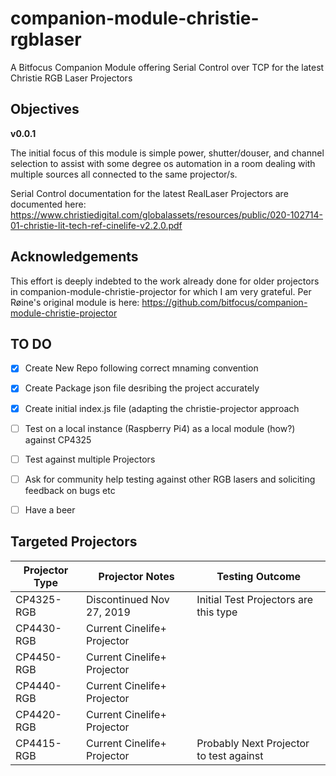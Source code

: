 # companion-module-christie-rgblaser
A Bitfocus Companion Module offering Serial Control over TCP for the latest Christie RGB Laser Projectors



## Objectives

**v0.0.1**

The initial focus of this module is simple power, shutter/douser, and channel selection to assist with some degree os automation in a room dealing with multiple sources all connected to the same projector/s.

Serial Control documentation for the latest RealLaser Projectors are documented here: https://www.christiedigital.com/globalassets/resources/public/020-102714-01-christie-lit-tech-ref-cinelife-v2.2.0.pdf



## Acknowledgements

This effort is deeply indebted to the work already done for older projectors in companion-module-christie-projector for which I am very grateful. Per Røine's original module is here: https://github.com/bitfocus/companion-module-christie-projector



## TO DO

- [x] Create New Repo following correct mnaming convention
- [x] Create Package json file desribing the project accurately
- [x] Create initial index.js file (adapting the christie-projector approach
- [ ] Test on a local instance (Raspberry Pi4) as a local module (how?) against CP4325
- [ ] Test against multiple Projectors
- [ ] Ask for community help testing against other RGB lasers and soliciting feedback on bugs etc
- [ ] Have a beer



## Targeted Projectors

Projector Type | Projector Notes | Testing Outcome
---------------|-----------------|----------------
CP4325-RGB     | Discontinued Nov 27, 2019 | Initial Test Projectors are this type
CP4430-RGB     | Current Cinelife+ Projector |
CP4450-RGB     | Current Cinelife+ Projector |
CP4440-RGB     | Current Cinelife+ Projector |
CP4420-RGB     | Current Cinelife+ Projector |
CP4415-RGB     | Current Cinelife+ Projector | Probably Next Projector to test against
